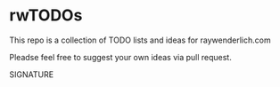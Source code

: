 # rwTODOs

This repo is a collection of TODO lists and ideas for raywenderlich.com

Pleadse feel free to suggest your own ideas via pull request.

SIGNATURE
